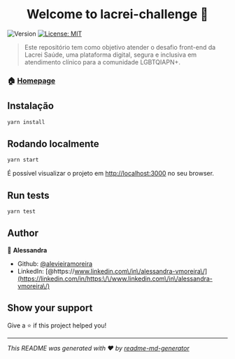 <h1 align="center">Welcome to lacrei-challenge 👋</h1>
<p>
  <img alt="Version" src="https://img.shields.io/badge/version-0.1.0-blue.svg?cacheSeconds=2592000" />
  <a href="#" target="_blank">
    <img alt="License: MIT" src="https://img.shields.io/badge/License-MIT-yellow.svg" />
  </a>
</p>

> Este repositório tem como objetivo atender o desafio front-end da Lacrei Saúde, uma plataforma digital, segura e inclusiva em atendimento clínico para a comunidade LGBTQIAPN+.

### 🏠 [Homepage](https://github.com/alevieiramoreira/lacrei-challenge)

## Instalação

```sh
yarn install
```

## Rodando localmente

```sh
yarn start
```
 É possível visualizar o projeto em [http://localhost:3000](http://localhost:3000) no seu browser.

## Run tests

```sh
yarn test
```

## Author

👤 **Alessandra**

* Github: [@alevieiramoreira](https://github.com/alevieiramoreira)
* LinkedIn: [@https:\/\/www.linkedin.com\/in\/alessandra-vmoreira\/](https://linkedin.com/in/https:\/\/www.linkedin.com\/in\/alessandra-vmoreira\/)

## Show your support

Give a ⭐️ if this project helped you!

***
_This README was generated with ❤️ by [readme-md-generator](https://github.com/kefranabg/readme-md-generator)_